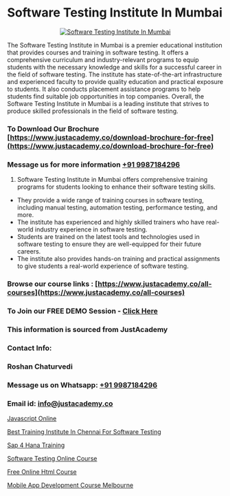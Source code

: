 # Software Testing Institute In Mumbai

<p align="center">
  <a href="https://justacademy.co/program-detail/software-testing">
    <img src="https://justacademy.co/storage2/program_images/1704700438.webp" alt="Software Testing Institute In Mumbai">
  </a>
</p>


The Software Testing Institute in Mumbai is a premier educational institution that provides courses and training in software testing. It offers a comprehensive curriculum and industry-relevant programs to equip students with the necessary knowledge and skills for a successful career in the field of software testing. The institute has state-of-the-art infrastructure and experienced faculty to provide quality education and practical exposure to students. It also conducts placement assistance programs to help students find suitable job opportunities in top companies. Overall, the Software Testing Institute in Mumbai is a leading institute that strives to produce skilled professionals in the field of software testing.
### To Download Our Brochure [https://www.justacademy.co/download-brochure-for-free](https://www.justacademy.co/download-brochure-for-free)
### Message us for more information [+91 9987184296](https://api.whatsapp.com/send?phone=919987184296)
1) Software Testing Institute in Mumbai offers comprehensive training programs for students looking to enhance their software testing skills.
- They provide a wide range of training courses in software testing, including manual testing, automation testing, performance testing, and more.
- The institute has experienced and highly skilled trainers who have real-world industry experience in software testing.
- Students are trained on the latest tools and technologies used in software testing to ensure they are well-equipped for their future careers.
- The institute also provides hands-on training and practical assignments to give students a real-world experience of software testing.

### Browse our course links : [https://www.justacademy.co/all-courses](https://www.justacademy.co/all-courses) 
### To Join our FREE DEMO Session - [Click Here](https://www.justacademy.co/register-for-course-demo)


### This information is sourced from JustAcademy
### Contact Info:
### Roshan Chaturvedi
### Message us on Whatsapp: [+91 9987184296](https://api.whatsapp.com/send?phone=919987184296)
### Email id: [info@justacademy.co](mailto:info@justacademy.co)
                
[Javascript Online](https://www.linkedin.com/pulse/javascript-online-justacademy-delhi-5beuc?trackingId=hO0sZ6LI%2B0WWubYRLaUhnw%3D%3D&lipi=urn%3Ali%3Apage%3Ad_flagship3_company_admin%3BwYu9zKHBRZajlu4pteaL6Q%3D%3D)

[Best Training Institute In Chennai For Software Testing](https://www.linkedin.com/pulse/best-training-institute-chennai-software-hlz7e?trackingId=QpJvudjpCf8VxVnMk%2F57gg%3D%3D&lipi=urn%3Ali%3Apage%3Ad_flagship3_company_admin%3B8iJAXExGSpWzkSgodJb9Bg%3D%3D)

[Sap 4 Hana Training](https://medium.com/@surajvaishnav5015/sap-4-hana-training-d4a80ebbcf0f)

[Software Testing Online Course](https://medium.com/@sagarawat89/software-testing-online-course-0133c79a4519)

[Free Online Html Course](https://justacademyin.github.io/Articles/Free-Online-Html-Course)

[Mobile App Development Course Melbourne](https://justacademyin.github.io/Articles/Mobile-App-Development-Course-Melbourne)

